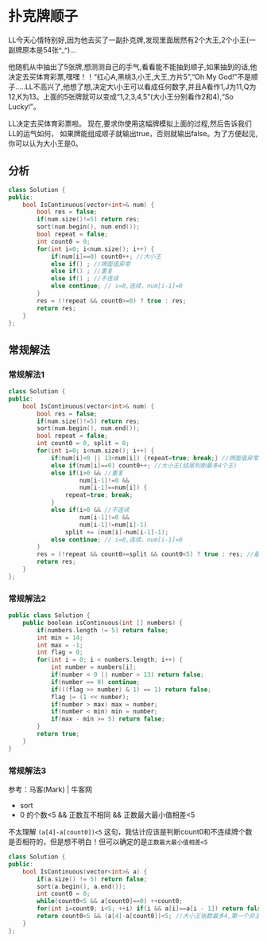 # 扑克牌顺子

LL今天心情特别好,因为他去买了一副扑克牌,发现里面居然有2个大王,2个小王(一副牌原本是54张^_^)...

他随机从中抽出了5张牌,想测测自己的手气,看看能不能抽到顺子,如果抽到的话,他决定去买体育彩票,嘿嘿！！“红心A,黑桃3,小王,大王,方片5”,“Oh My God!”不是顺子.....LL不高兴了,他想了想,决定大\小王可以看成任何数字,并且A看作1,J为11,Q为12,K为13。上面的5张牌就可以变成“1,2,3,4,5”(大小王分别看作2和4),“So Lucky!”。

LL决定去买体育彩票啦。 现在,要求你使用这幅牌模拟上面的过程,然后告诉我们LL的运气如何， 如果牌能组成顺子就输出true，否则就输出false。为了方便起见,你可以认为大小王是0。

## 分析

```cpp
class Solution {
public:
    bool IsContinuous(vector<int>& num) {
        bool res = false;
        if(num.size()!=5) return res;
        sort(num.begin(), num.end());
        bool repeat = false;
        int count0 = 0;
        for(int i=0; i<num.size(); i++) {
            if(num[i]==0) count0++; //大小王
            else if() ; //牌面值异常
            else if() ; //重复
            else if() ; //不连续
            else continue; // i=0,连续，num[i-1]=0
        }
        res = (!repeat && count0>=0) ? true : res;
        return res;
    }
};
```

## 常规解法

### 常规解法1

```cpp
class Solution {
public:
    bool IsContinuous(vector<int>& num) {
        bool res = false;
        if(num.size()!=5) return res;
        sort(num.begin(), num.end());
        bool repeat = false;
        int count0 = 0, split = 0;
        for(int i=0; i<num.size(); i++) {
            if(num[i]<0 || 13<num[i]) {repeat=true; break;} //牌面值异常
            else if(num[i]==0) count0++; //大小王(结尾判断最多4个王)
            else if(i>0 && //重复
                    num[i-1]!=0 &&
                    num[i-1]==num[i]) {
                repeat=true; break;
            }
            else if(i>0 && //不连续
                    num[i-1]!=0 &&
                    num[i-1]!=num[i]-1)
                split += (num[i]-num[i-1]-1);
            else continue; // i=0,连续，num[i-1]=0
        }
        res = (!repeat && count0>=split && count0<5) ? true : res; //最多4个王
        return res;
    }
};
```

### 常规解法2

```cpp
public class Solution {
    public boolean isContinuous(int [] numbers) {
        if(numbers.length != 5) return false;
        int min = 14;
        int max = -1;
        int flag = 0;
        for(int i = 0; i < numbers.length; i++) {
            int number = numbers[i];
            if(number < 0 || number > 13) return false;
            if(number == 0) continue;
            if(((flag >> number) & 1) == 1) return false;
            flag |= (1 << number);
            if(number > max) max = number;
            if(number < min) min = number;
            if(max - min >= 5) return false;
        }
        return true;
    }
}
```

### 常规解法3

参考：马客(Mark) | 牛客网  

- sort  
- 0 的个数<5 && 正数互不相同 && 正数最大最小值相差<5

不太理解 `(a[4]-a[count0])<5` 这句，我估计应该是判断count0和不连续牌个数是否相符的，但是想不明白！但可以确定的是`正数最大最小值相差<5`

```cpp
class Solution {
public:
    bool IsContinuous(vector<int>& a) {
        if(a.size() != 5) return false;
        sort(a.begin(), a.end());
        int count0 = 0;
        while(count0<5 && a[count0]==0) ++count0;
        for(int i=count0; i<5; ++i) if(i && a[i]==a[i - 1]) return false;//从第2张牌查重复
        return count0<5 && (a[4]-a[count0])<5; //大小王张数最多4,第一个非王的牌面与最后一张牌面王差距在5以内
    }
};
```
